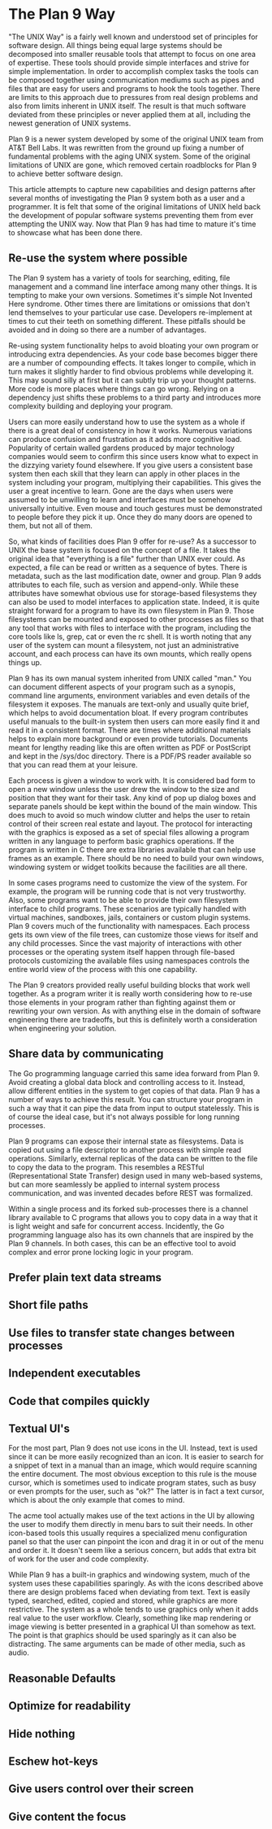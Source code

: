 # The Plan 9 Way

"The UNIX Way" is a fairly well known and understood set of principles for software design.
All things being equal large systems should be decomposed into smaller reusable tools that
attempt to focus on one area of expertise. These tools should provide simple interfaces and
strive for simple implementation. In order to accomplish complex tasks the tools can be
composed together using communication mediums such as pipes and files that are easy for
users and programs to hook the tools together. There are limits to this approach due
to pressures from real design problems and also from limits inherent in UNIX itself.
The result is that much software deviated from these principles or never applied
them at all, including the newest generation of UNIX systems.

Plan 9 is a newer system developed by some of the original UNIX team from AT&T Bell Labs.
It was rewritten from the ground up fixing a number of fundamental problems with the
aging UNIX system. Some of the original limitations of UNIX are gone, which removed
certain roadblocks for Plan 9 to achieve better software design.

This article attempts to capture new capabilities and design patterns after several months
of investigating the Plan 9 system both as a user and a programmer. It is felt that
some of the original limitations of UNIX held back the development of popular software
systems preventing them from ever attempting the UNIX way. Now that Plan 9 has had time
to mature it's time to showcase what has been done there.

## Re-use the system where possible

The Plan 9 system has a variety of tools for searching, editing, file management and a command
line interface among many other things. It is tempting to make your own versions. Sometimes it's 
simple Not Invented Here syndrome. Other times there are limitations or omissions that don't lend
themselves to your particular use case. Developers re-implement at times to cut their teeth on
something different. These pitfalls should be avoided and in doing so there are a number of 
advantages.

Re-using system functionality helps to avoid bloating your own program or introducing extra
dependencies. As your code base becomes bigger there are a number of compounding effects. It
takes longer to compile, which in turn makes it slightly harder to find obvious problems while
developing it. This may sound silly at first but it can subtly trip up your thought patterns.
More code is more places where things can go wrong. Relying on a dependency just shifts these
problems to a third party and introduces more complexity building and deploying your program.

Users can more easily understand how to use the system as a whole if there is a great deal of
consistency in how it works. Numerous variations can produce confusion and frustration as it
adds more cognitive load. Popularity of certain walled gardens produced by major technology
companies would seem to confirm this since users know what to expect in the dizzying variety
found elsewhere. If you give users a consistent base system then each skill that they learn can
apply in other places in the system including your program, multiplying their capabilities. This
gives the user a great incentive to learn. Gone are the days when users were assumed to be
unwilling to learn and interfaces must be somehow universally intuitive. Even mouse and touch
gestures must be demonstrated to people before they pick it up. Once they do many doors are
opened to them, but not all of them.

So, what kinds of facilities does Plan 9 offer for re-use? As a successor to UNIX the base
system is focused on the concept of a file. It takes the original idea that "everything is a
file" further than UNIX ever could. As expected, a file can be read or written as a sequence of
bytes. There is metadata, such as the last modification date, owner and group. Plan 9 adds
attributes to each file, such as version and append-only. While these attributes have somewhat
obvious use for storage-based filesystems they can also be used to model interfaces to
application state. Indeed, it is quite straight forward for a program to have its own filesystem
in Plan 9. Those filesystems can be mounted and exposed to other processes as files so that
any tool that works with files to interface with the program, including the core tools like
ls, grep, cat or even the rc shell. It is worth noting that any user of the system can mount a
filesystem, not just an administrative account, and each process can have its own mounts, which
really opens things up.

Plan 9 has its own manual system inherited from UNIX called "man." You can document different
aspects of your program such as a synopis, command line arguments, environment variables and
even details of the filesystem it exposes. The manuals are text-only and usually quite brief,
which helps to avoid documentation bloat. If every program contributes useful manuals to the
built-in system then users can more easily find it and read it in a consistent format. There
are times where additional materials helps to explain more background or even provide tutorials.
Documents meant for lengthy reading like this are often written as PDF or PostScript and kept
in the /sys/doc directory. There is a PDF/PS reader available so that you can read them at your
leisure.

Each process is given a window to work with. It is considered bad form to open a new window
unless the user drew the window to the size and position that they want for their task. Any kind
of pop up dialog boxes and separate panels should be kept within the bound of the main window.
This does much to avoid so much window clutter and helps the user to retain control of their
screen real estate and layout. The protocol for interacting with the graphics is exposed as a
set of special files allowing a program written in any language to perform basic graphics
operations. If the program is written in C there are extra libraries available that can help
use frames as an example. There should be no need to build your own windows, windowing
system or widget toolkits because the facilities are all there.

In some cases programs need to customize the view of the system. For example, the program will
be running code that is not very trustworthy. Also, some programs want to be able to provide
their own filesystem interface to child programs. These scenarios are typically handled with
virtual machines, sandboxes, jails, containers or custom plugin systems. Plan 9 covers much of
the functionality with namespaces. Each process gets its own view of the file trees, can
customize those views for itself and any child processes. Since the vast majority of interactions
with other processes or the operating system itself happen through file-based protocols
customizing the available files using namespaces controls the entire world view of the process
with this one capability.

The Plan 9 creators provided really useful building blocks that work well together. As a
program writer it is really worth considering how to re-use those elements in your program
rather than fighting against them or rewriting your own version. As with anything else in the
domain of software engineering there are tradeoffs, but this is definitely worth a consideration
when engineering your solution.

## Share data by communicating

The Go programming language carried this same idea forward from Plan 9. Avoid creating a global
data block and controlling access to it. Instead, allow different entities in the system to
get copies of that data. Plan 9 has a number of ways to achieve this result. You can structure
your program in such a way that it can pipe the data from input to output statelessly. This is
of course the ideal case, but it's not always possible for long running processes.

Plan 9 programs can expose their internal state as filesystems. Data is copied out using a
file descriptor to another process with simple read operations. Similarly, external replicas
of the data can be written to the file to copy the data to the program. This resembles a
RESTful (Representational State Transfer) design used in many web-based systems, but can more
seamlessly be applied to internal system process communication, and was invented decades before
REST was formalized.

Within a single process and its forked sub-processes there is a channel library available to
C programs that allows you to copy data in a way that it is light weight and safe for concurrent
access. Incidently, the Go programming language also has its own channels that are inspired by
the Plan 9 channels. In both cases, this can be an effective tool to avoid complex and error
prone locking logic in your program.

## Prefer plain text data streams

## Short file paths

## Use files to transfer state changes between processes

## Independent executables

## Code that compiles quickly

## Textual UI's

For the most part, Plan 9 does not use icons in the UI. Instead, text is used since it can be
more easily recognized than an icon. It is easier to search for a snippet of text in a manual
than an image, which would require scanning the entire document. The most obvious exception to
this rule is the mouse cursor, which is sometimes used to indicate program states, such as busy
or even prompts for the user, such as "ok?" The latter is in fact a text cursor, which is about
the only example that comes to mind.

The acme tool actually makes use of the text actions in the UI by allowing the user to modify
them directly in menu bars to suit their needs. In other icon-based tools this usually requires
a specialized menu configuration panel so that the user can pinpoint the icon and drag it in
or out of the menu and order it. It doesn't seem like a serious concern, but adds that extra
bit of work for the user and code complexity.

While Plan 9 has a built-in graphics and windowing system, much of the system uses these
capabilities sparingly. As with the icons described above there are design problems faced when
deviating from text. Text is easily typed, searched, edited, copied and stored, while graphics
are more restrictive. The system as a whole tends to use graphics only when it adds real value
to the user workflow. Clearly, something like map rendering or image viewing is better presented
in a graphical UI than somehow as text. The point is that graphics should be used sparingly as
it can also be distracting. The same arguments can be made of other media, such as audio.

## Reasonable Defaults

## Optimize for readability

## Hide nothing

## Eschew hot-keys

## Give users control over their screen
## Give content the focus
